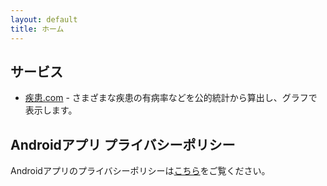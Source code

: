 ```yaml
---
layout: default
title: ホーム
---
```

<link rel="stylesheet" href="/assets/css/style.css">

## サービス

- [疾患.com](https://shikkan.com) - さまざまな疾患の有病率などを公的統計から算出し、グラフで表示します。

## Androidアプリ プライバシーポリシー

Androidアプリのプライバシーポリシーは[こちら](/docs/privacy-policy/ja)をご覧ください。

